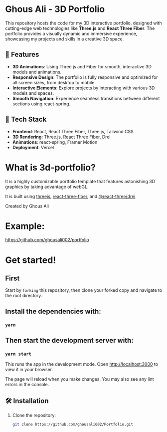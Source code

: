 # Ghous Ali - 3D Portfolio

This repository hosts the code for my 3D interactive portfolio, designed with cutting-edge web technologies like **Three.js** and **React Three Fiber**. The portfolio provides a visually dynamic and immersive experience, showcasing my projects and skills in a creative 3D space.

## 🌟 Features

- **3D Animations**: Using Three.js and Fiber for smooth, interactive 3D models and animations.
- **Responsive Design**: The portfolio is fully responsive and optimized for all screen sizes, from desktop to mobile.
- **Interactive Elements**: Explore projects by interacting with various 3D models and spaces.
- **Smooth Navigation**: Experience seamless transitions between different sections using react-spring.

## 🚀 Tech Stack

- **Frontend**: React, React Three Fiber, Three.js, Tailwind CSS
- **3D Rendering**: Three.js, React Three Fiber, Drei
- **Animations**: react-spring, Framer Motion
- **Deployment**: Vercel

# What is 3d-portfolio?

It is a highly customizable portfolio template that features astonishing 3D graphics by taking advantage of webGL.

It is built using [threejs](https://github.com/mrdoob/three.js), [react-three-fiber](https://github.com/pmndrs/react-three-fiber), and [@react-three/drei](https://github.com/pmndrs/drei).

Created by Ghous Ali

# Example: 
https://github.com/ghousali002/portfolio



# Get started!

## First

Start by `forking` this repository, then clone your forked copy and navigate to the root directory.

## Install the dependencies with: 

### `yarn`

## Then start the development server with:

### `yarn start`

This runs the app in the development mode.
Open [http://localhost:3000](http://localhost:3000) to view it in your browser.

The page will reload when you make changes.
You may also see any lint errors in the console.



## 🛠️ Installation

1. Clone the repository:
   ```bash
   git clone https://github.com/ghousali002/Portfolio.git
